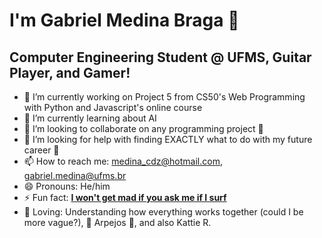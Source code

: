 <!--**medina325/medina325** is a ✨ _special_ ✨ repository because its `README.md` (this file) appears on your GitHub profile.-->
<!-- - 💬 Ask me about ... -->

# I'm Gabriel Medina Braga 👋

## Computer Engineering Student @ UFMS, Guitar Player, and Gamer!

- 🔭 I’m currently working on Project 5 from CS50's Web Programming with Python and Javascript's online course
- 🌱 I’m currently learning about AI
- 👯 I’m looking to collaborate on any programming project 🐙
- 🤔 I’m looking for help with finding EXACTLY what to do with my future career 🐌
- 📫 How to reach me: medina_cdz@hotmail.com, gabriel.medina@ufms.br
- 😄 Pronouns: He/him
- ⚡ Fun fact: [**I won't get mad if you ask me if I surf**](https://www.google.com/search?q=gabriel+medina&sxsrf=ALeKk025hlinwEQLAHsJ5WOOEdh2e3g7cg:1597159847204&source=lnms&tbm=isch&sa=X&ved=2ahUKEwj_9t2KvJPrAhUtEbkGHSyQDBYQ_AUoAXoECBsQAw&biw=1366&bih=625)
- 💜 Loving: Understanding how everything works together (could I be more vague?), 🎼 Arpejos 🎸, and also Kattie R.
